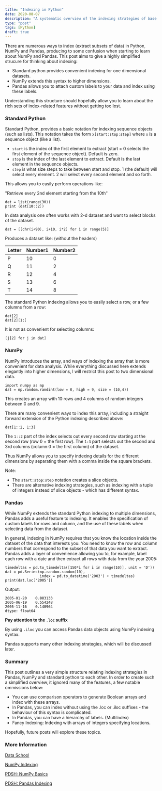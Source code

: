 ```yaml
---
title: "Indexing in Python"
date: 2020-08-07
description: "A systematic overview of the indexing strategies of base python, NumPy and Pandas"
type: "post"
tags: [Python]
draft: true
---
```


There are numerous ways to index (extract subsets of data) in Python, NumPy and Pandas, producing to some confusion when starting to learn about NumPy and Pandas. This post aims to give a highly simplified strucure for thinking about indexing:

- Standard python provides convenient indexing for one dimensional datasets.
- NumPy extends this syntax to higher dimensions.
- Pandas allows you to attach custom labels to your data and index using these labels.

Understanding this structure should hopefully allow you to learn about the rich sets of index-related features without getting too lost.

### Standard Python

Standard Python, provides a basic notation for indexing sequence objects (such as lists). This notation takes the form `x[start:stop:step]` where `x` is a sequence object (like a list). 

- `start` is the index of the first element to extract (start = 0 selects the first element of the sequence object). Default is zero.
- `stop` is the index of the last element to extract. Default is the last element in the sequence objects.
- `step` is what size steps to take between start and stop. 1 (the default) will select every element. 2 will select every second element and so forth.

This allows you to easily perform operations like: 

"Retrieve every 2nd element starting from the 10th"

```
dat = list(range(30))
print (dat[10::2])
```

In data analysis one often works with 2-d dataset and want to select blocks of the dataset.

```
dat = [[chr(i+90), i+10, i*2] for i in range(5)]
```

Produces a dataset like: (without the headers)

| Letter | Number1 | Number2 |
| -      | ---     | --      |
| P      | 10      | 0       |
| Q      | 11      | 2       |
| R      | 12      | 4       |
| S      | 13      | 6       |
| T      | 14      | 8       |

The standard Python indexing allows you to easily select a row, or a few columns from a row: 

```
dat[2]
dat[2][1:]
```

It is not as convenient for selecting columns:

```
[j[2] for j in dat]
```

### NumPy

NumPy introduces the array, and ways of indexing the array that is more convenient for data analysis. While everything discussed here extends elegantly into higher dimensions, I will restrict this post to two dimensional data.

```
import numpy as np
dat = np.random.randint(low = 0, high = 9, size = (10,4))
```

This creates an array with 10 rows and 4 columns of random integers between 0 and 9.

There are many convenient ways to index this array, including a straight forward extension of the Python indexing described above:

```
dat[1::2, 1:3]
```

The `1::2` part of the index selects out every second row starting at the second row (row 0 = the first row). The `1:3` part selects out the second and 3rd columns (column 0 = the first column) of the dataset.

Thus NumPy allows you to specify indexing details for the different dimensions by separating them with a comma inside the square brackets.

Note:
- The `start:stop:step` notation creates a slice objects.
- There are alternative indexing strategies, such as indexing with a tuple of integers instead of slice objects - which has different syntax.

### Pandas

While NumPy extends the standard Python indexing to multiple dimensions, Pandas adds a useful feature to indexing. It enables the specification of custom labels for rows and column, and the use of these labels when selecting data from the dataset.

In general, indexing in NumPy requires that you know the location inside the dataset of the data that interests you. You need to know the row and column numbers that correspond to the subset of that data you want to extract. Pandas adds a layer of convenience allowing you to, for example, label each row with a date and then extract all rows with data from the year 2005:

```
timedeltas = pd.to_timedelta([150*i for i in range(10)], unit = 'D'))
dat = pd.Series(np.random.random(10), 
                index = pd.to_datetime('2003') + timedeltas)
print(dat.loc['2005'])
```

Output:

    2005-01-20    0.883133
    2005-06-19    0.554248
    2005-11-16    0.140964
    dtype: float64

__Pay attention to the `.loc` suffix__

By using `.iloc` you can access Pandas data objects using NumPy indexing syntax.

Pandas supports many other indexing strategies, which will be discussed later.

### Summary

This post outlines a very simple structure relating indexing strategies in Pandas, NumPy and standard python to each other. In order to create such a simplified overview, it ignored many of the features, a few notable ommissions below:

- You can use comparison operators to generate Boolean arrays and index with these arrays.
- In Pandas, you can index without using the .loc or .iloc suffixes - the behaviour of this syntax is complicated.
- In Pandas, you can have a hierarchy of labels. (MultiIndex)
- Fancy Indexing: Indexing with arrays of integers specifying locations.

Hopefully, future posts will explore these topics.

### More Information

[Data School](https://www.youtube.com/watch?v=tcRGa2soc-c)

[NumPy Indexing](https://numpy.org/doc/stable/reference/arrays.indexing.html)

[PDSH: NumPy Basics](https://jakevdp.github.io/PythonDataScienceHandbook/02.02-the-basics-of-numpy-arrays.html)

[PDSH: Pandas Indexing](https://jakevdp.github.io/PythonDataScienceHandbook/03.02-data-indexing-and-selection.html)

